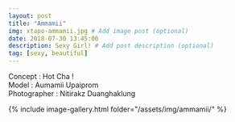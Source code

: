 ```yaml
---
layout: post
title: "Ammamii"
img: xtapo-ammamii.jpg # Add image post (optional)
date: 2018-07-30 13:45:00
description: Sexy Girl! # Add post description (optional)
tag: [sexy, beautiful]
---
```

Concept : Hot Cha !  
Model : Aumamii Upaiprom  
Photographer : Nitirakz Duanghaklung            

{% include image-gallery.html folder="/assets/img/ammamii/" %}
